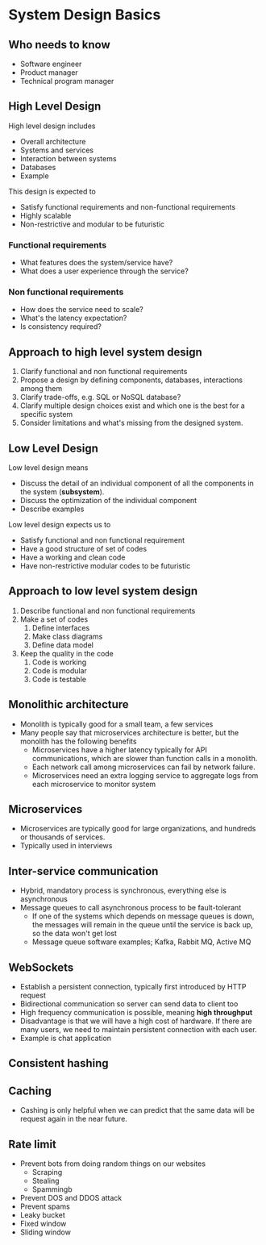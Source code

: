 # System Design Basics

## Who needs to know

- Software engineer
- Product manager
- Technical program manager

## High Level Design

High level design includes

- Overall architecture
- Systems and services
- Interaction between systems
- Databases
- Example

This design is expected to

- Satisfy functional requirements and non-functional requirements
- Highly scalable
- Non-restrictive and modular to be futuristic

### Functional requirements

- What features does the system/service have?
- What does a user experience through the service?

### Non functional requirements

- How does the service need to scale?
- What's the latency expectation?
- Is consistency required?

## Approach to high level system design

1. Clarify functional and non functional requirements
2. Propose a design by defining components, databases, interactions among them
3. Clarify trade-offs, e.g. SQL or NoSQL database?
4. Clarify multiple design choices exist and which one is the best for a specific system
5. Consider limitations and what's missing from the designed system.

## Low Level Design

Low level design means

- Discuss the detail of an individual component of all the components in the system (**subsystem**). 
- Discuss the optimization of the individual component
- Describe examples

Low level design expects us to

- Satisfy functional and non functional requirement
- Have a good structure of set of codes
- Have a working and clean code
- Have non-restrictive modular codes to be futuristic

## Approach to low level system design

1. Describe functional and non functional requirements
2. Make a set of codes
   1. Define interfaces
   2. Make class diagrams
   3. Define data model
3. Keep the quality in the code
   1. Code is working
   2. Code is modular
   3. Code is testable

## Monolithic architecture

- Monolith is typically good for a small team, a few services
- Many people say that microservices architecture is better, but the monolith has the following benefits
  - Microservices have a higher latency typically for API communications, which are slower than function calls in a 
    monolith.
  - Each network call among microservices can fail by network failure.
  - Microservices need an extra logging service to aggregate logs from each microservice to monitor system

## Microservices

- Microservices are typically good for large organizations, and hundreds or thousands of services.
- Typically used in interviews

## Inter-service communication

- Hybrid, mandatory process is synchronous, everything else is asynchronous
- Message queues to call asynchronous process to be fault-tolerant
  - If one of the systems which depends on message queues is down, the messages will remain in the queue until the
    service is back up, so the data won't get lost
  - Message queue software examples; Kafka, Rabbit MQ, Active MQ

## WebSockets

- Establish a persistent connection, typically first introduced by HTTP request
- Bidirectional communication so server can send data to client too
- High frequency communication is possible, meaning **high throughput**
- Disadvantage is that we will have a high cost of hardware. If there are many users, we need to maintain persistent 
  connection with each user.
- Example is chat application

## Consistent hashing

## Caching

- Cashing is only helpful when we can predict that the same data will be request again in the near future.

## Rate limit

- Prevent bots from doing random things on our websites
  - Scraping
  - Stealing
  - Spammingb  
- Prevent DOS and DDOS attack
- Prevent spams
- Leaky bucket
- Fixed window
- Sliding window